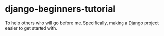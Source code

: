 django-beginners-tutorial
=========================

To help others who will go before me. Specifically, making a Django project easier to get started with.
